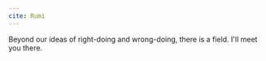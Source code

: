 ```yaml
---
cite: Rumi
---
```


Beyond our ideas of right-doing and wrong-doing, there is a field. I'll meet you there.
